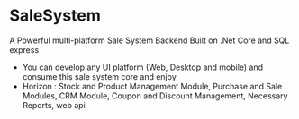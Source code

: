 # SaleSystem
A Powerful multi-platform Sale System Backend Built on .Net Core and SQL express
* You can develop any UI platform (Web, Desktop and mobile) and consume this sale system core and enjoy
* Horizon : Stock and Product Management Module, Purchase and Sale Modules, CRM Module, Coupon and Discount Management, Necessary Reports, web api 
